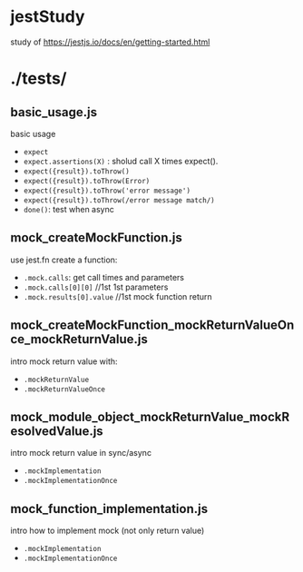 # jestStudy

study of https://jestjs.io/docs/en/getting-started.html

# ./__tests__/
## basic_usage.js
basic usage
- `expect`
- `expect.assertions(X)` : sholud call X times expect().
- `expect({result}).toThrow()`
- `expect({result}).toThrow(Error)`
- `expect({result}).toThrow('error message')`
- `expect({result}).toThrow(/error message match/)`
- `done()`: test when async

## mock_createMockFunction.js
use jest.fn create a function:
- `.mock.calls`: get call times and parameters
- `.mock.calls[0][0]`  //1st 1st parameters
- `.mock.results[0].value` //1st mock function return

## mock_createMockFunction_mockReturnValueOnce_mockReturnValue.js
intro mock return value with: 
- `.mockReturnValue`
- `.mockReturnValueOnce` 

## mock_module_object_mockReturnValue_mockResolvedValue.js
intro mock return value in sync/async
- `.mockImplementation`
- `.mockImplementationOnce`

## mock_function_implementation.js
intro how to implement mock (not only return value)
- `.mockImplementation`
- `.mockImplementationOnce`
